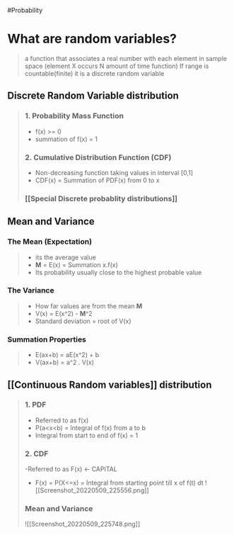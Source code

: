 #Probability

# What are random variables?
> a function that associates a real number with each element in sample space (element X occurs N amount of time function)
> If range is countable(finite) it is a discrete random variable

## Discrete Random Variable distribution
>###  1. Probability Mass Function
>- f(x) >= 0
>-  summation of f(x) = 1
>
>### 2. Cumulative Distribution Function (CDF)
>- Non-decreasing function taking values in interval [0,1]
>- CDF(x) = Summation of PDF(x) from 0 to x
>
> 
>### [[Special Discrete probablity distributions]]

## Mean and Variance
### The Mean (Expectation)
>- its the average value 
>-  **M** = E(x) = Summation x.f(x)  
>-  Its probability usually close to the highest probable value
>
### The Variance
>- How far values are from the mean **M**
>- V(x) = E(x^2) - **M**^2
>- Standard deviation  = root of V(x)
>
### Summation Properties
>- E(ax+b) = aE(x^2) + b
>- V(ax+b) = a^2 . V(x)
## [[Continuous Random variables]] distribution
>### 1. PDF
>- Referred to as f(x)
>- P(a<x<b) = Integral of f(x) from a to b
>- Integral from start to end of f(x) = 1  
>### 2. CDF
>-Referred to as F(x) <- CAPITAL
>- F(x) = P(X<=x) = Integral from starting point till x of f(t) dt
> ![[Screenshot_20220509_225556.png]] 
>### Mean and Variance
>![[Screenshot_20220509_225748.png]]
>
